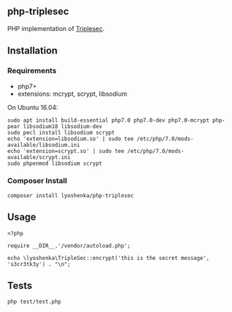 ## php-triplesec

PHP implementation of [Triplesec](https://keybase.io/triplesec).


## Installation

### Requirements

- php7+
- extensions: mcrypt, scrypt, libsodium

On Ubuntu 16.04:

    sudo apt install build-essential php7.0 php7.0-dev php7.0-mcrypt php-pear libsodium18 libsodium-dev
    sudo pecl install libsodium scrypt
    echo 'extension=libsodium.so' | sudo tee /etc/php/7.0/mods-available/libsodium.ini
    echo 'extension=scrypt.so' | sudo tee /etc/php/7.0/mods-available/scrypt.ini
    sudo phpenmod libsodium scrypt

### Composer Install

    composer install lyoshenka/php-triplesec

## Usage

    <?php
    
    require __DIR__.'/vendor/autoload.php';
    
    echo \lyoshenka\TripleSec::encrypt('this is the secret message', 's3cr3tk3y') . "\n";
    
## Tests

    php test/test.php